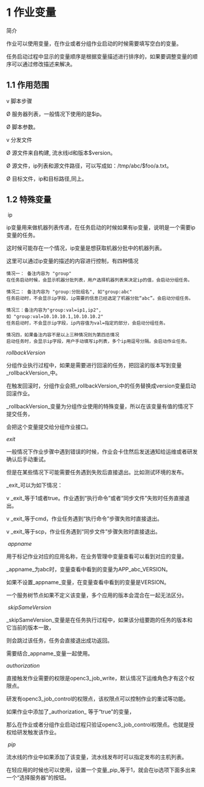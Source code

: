 # 1 作业变量

简介

作业可以使用变量，在作业或者分组作业启动的时候需要填写空白的变量。

任务启动过程中显示的变量顺序是根据变量描述进行排序的，如果要调整变量的顺序可以通过修改描述来解决。

## 1.1 作用范围

v 脚本步骤

Ø 服务器列表，一般情况下使用的是$ip。

Ø 脚本参数。

v 分发文件

Ø 源文件来自构建, 流水线id和版本$version。

Ø 源文件，ip列表和源文件路径，可以写成如：/tmp/abc/$foo/a.txt。

Ø 目标文件，ip和目标路径,同上。

## 1.2 特殊变量

 ip

ip变量用来做机器列表传递，在任务启动的时候如果有ip变量，说明是一个需要ip变量的任务。

这时候可能存在一个情况，ip变量是想获取机器分批中的机器列表。

这里可以通过ip变量的描述的内容进行控制，有四种情况

```
情况一： 备注内容为 "group"
在任务启动时候，会显示机器分批列表，用户选择机器列表来决定ip的值，会启动分组任务。

情况二： 备注内容为 "group:分批组名", 如"group:abc"
任务启动时，不会显示ip字段，ip需要的信息已经选定了机器分批“abc”。会启动分组任务。

情况三：备注内容为"group:val=ip1,ip2",如 "group:val=10.10.10.1,10.10.10.2"
任务启动时，不会显示ip字段，ip内容值为val=指定的部分，会启动分组任务。

情况四，如果备注内容不是以上三种情况则为第四总情况
启动任务时，会显示ip字段，用户手动填写ip列表，多个ip用逗号分隔。会启动作业任务。
```

_rollbackVersion_

分组作业执行过程中，如果是需要进行回滚的任务，把回滚的版本写到变量_rollbackVersion_中。

在触发回滚时，分组作业会把_rollbackVersion_中的任务替换成version变量启动回滚作业。

_rollbackVersion_变量为分组作业使用的特殊变量，所以在该变量有值的情况下提交任务，

会把这个变量提交给分组作业接口。

_exit_

一般情况下作业步骤中遇到错误的时候，作业会卡住然后发送通知给运维或者研发确认后手动重试。

但是在某些情况下可能需要任务遇到失败后直接退出。比如测试环境的发布。

_exit_可以为如下情况：

v _exit_等于1或者true。作业遇到“执行命令”或者“同步文件”失败时任务直接退出。

v _exit_等于cmd，作业任务遇到“执行命令”步骤失败时直接退出。

v _exit_等于scp，作业任务遇到“同步文件”步骤失败时直接退出。

 _appname_

用于标记作业对应的应用名称，在业务管理中变量查看可以看到对应的变量。

_appname_为abc时，变量查看中看到的变量为APP_abc_VERSION。

如果不设置_appname_变量，在变量查看中看到的变量是VERSION。

一个服务树节点如果不定义该变量，多个应用的版本会混合在一起无法区分。

 _skipSameVersion_

_skipSameVersion_变量是在任务执行过程中，如果该分组要跑的任务的版本和它当前的版本一致，

则会跳过该任务，任务会直接退出成功返回。

需要结合_appname_变量一起使用。

_authorization_

直接触发作业需要的权限是openc3_job_write，默认情况下运维角色才有这个权限点。

研发有openc3_job_control的权限点，该权限点可以控制作业的重试等功能。

如果作业中添加了_authorization_ 等于“true”的变量，

那么在作业或者分组作业启动过程只验证openc3_job_control权限点。也就是授权给研发触发该作业。

 _pip_

流水线的作业中如果添加了该变量，流水线发布时可以指定发布的主机列表。

在轻应用的时候也可以使用，设置一个变量_pip_等于1，就会在ip选项下面多出来一个“选择服务器”的按钮。